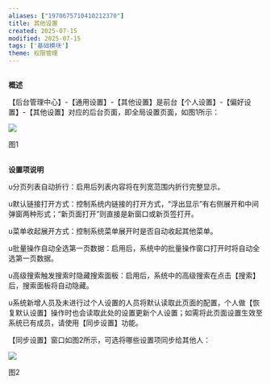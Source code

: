 ```yaml
---
aliases: ["1970675710410212370"]
title: 其他设置
created: 2025-07-15
modified: 2025-07-15
tags: ['基础模块']
theme: 权限管理
---
```


##

**概述**

【后台管理中心】-【通用设置】-【其他设置】是前台【个人设置】-【偏好设置】-【其他设置】对应的后台页面，即全局设置页面，如图1所示：

![](befeb359a5f90099d97c176f1fab71d6.jpg)

图1

##

**设置项说明**

u分页列表自动折行：启用后列表内容将在列宽范围内折行完整显示。

u默认链接打开方式：控制系统内链接的打开方式，“浮出显示”有右侧展开和中间弹窗两种形式；“新页面打开”则直接是新窗口或新页签打开。

u菜单收起展开方式：控制系统菜单展开时是否自动收起其他菜单。

u批量操作自动全选第一页数据：启用后，系统中的批量操作窗口打开时将自动全选第一页数据。

u高级搜索触发搜索时隐藏搜索面板：启用后，系统中的高级搜索在点击【搜索】后，搜索面板将自动隐藏。

u系统新增人员及未进行过个人设置的人员将默认读取此页面的配置，个人做【恢复默认设置】操作时也会读取此处的设置更新个人设置；如需将此页面设置生效至系统已有成员，请使用【同步设置】功能。

【同步设置】窗口如图2所示，可选将哪些设置项同步给其他人：

![](d3dc26da446fb52dca74302e41804e71.jpg)

图2